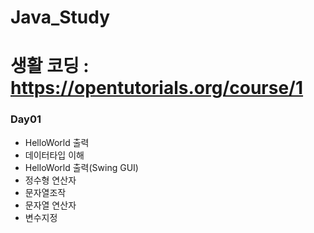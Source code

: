# Java_Study
# 생활 코딩 : https://opentutorials.org/course/1
### Day01
- HelloWorld 출력
- 데이터타입 이해
- HelloWorld 출력(Swing GUI)
- 정수형 연산자
- 문자열조작
- 문자열 연산자
- 변수지정